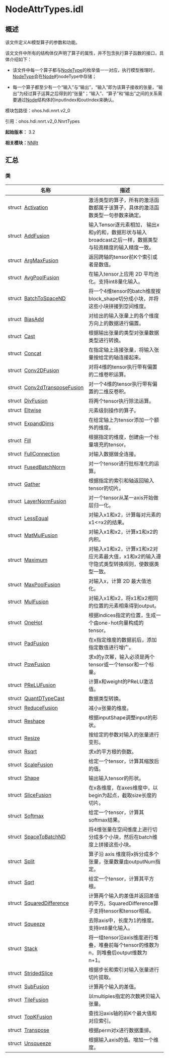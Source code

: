 # NodeAttrTypes.idl


## 概述

该文件定义AI模型算子的参数和功能。

该文文件中所有的结构体仅声明了算子的属性，并不包含执行算子函数的接口，具体介绍如下：

- 该文件中每一个算子都与[NodeType](_n_n_rt_v20.md#nodetype)的枚举值一一对应，执行模型推理时，[NodeType](_n_n_rt_v20.md#nodetype)会在[Node](_node_v20.md)的nodeType中存储；

- 每一个算子都至少有一个“输入”与“输出”，“输入”即为该算子接收的张量，“输出”为经过算子运算之后得到的“张量”；“输入”、“算子”和“输出”之间的关系需要通过[Node](_node_v20.md)结构体的inputIndex和outIndex来确认。

模块包路径：ohos.hdi.nnrt.v2_0

引用：ohos.hdi.nnrt.v2_0.NnrtTypes

**起始版本：** 3.2

**相关模块：**[NNRt](_n_n_rt_v20.md)


## 汇总


### 类

| 名称 | 描述 | 
| -------- | -------- |
| struct&nbsp;&nbsp;[Activation](_activation_v20.md) | 激活类型的算子，所有的激活函数都属于该算子，具体的激活函数类型一句参数来确定。  | 
| struct&nbsp;&nbsp;[AddFusion](_add_fusion_v20.md) | 输入Tensor逐元素相加， 输出x和y的和，数据形状与输入broadcast之后一样，数据类型与较高精度的输入精度一致。  | 
| struct&nbsp;&nbsp;[ArgMaxFusion](_arg_max_fusion_v20.md) | 返回跨轴的tensor前K个索引或者是数值。  | 
| struct&nbsp;&nbsp;[AvgPoolFusion](_avg_pool_fusion_v20.md) | 在输入tensor上应用 2D 平均池化。支持int8量化输入。  | 
| struct&nbsp;&nbsp;[BatchToSpaceND](_batch_to_space_n_d_v20.md) | 将一个4维tensor的batch维度按block_shape切分成小块，并将这些小块拼接到空间维度。  | 
| struct&nbsp;&nbsp;[BiasAdd](_bias_add_v20.md) | 对给出的输入张量上的各个维度方向上的数据进行偏置。  | 
| struct&nbsp;&nbsp;[Cast](_cast_v20.md) | 根据输出张量的类型对张量数据类型进行转换。  | 
| struct&nbsp;&nbsp;[Concat](_concat_v20.md) | 在指定轴上连接张量，将输入张量按给定的轴连接起来。  | 
| struct&nbsp;&nbsp;[Conv2DFusion](_conv2_d_fusion_v20.md) | 对将4维的tensor执行带有偏置的二维卷积运算。  | 
| struct&nbsp;&nbsp;[Conv2dTransposeFusion](_conv2d_transpose_fusion_v20.md) | 对一个4维的tensor执行带有偏置的二维反卷积。  | 
| struct&nbsp;&nbsp;[DivFusion](_div_fusion_v20.md) | 将两个tensor执行除法运算。  | 
| struct&nbsp;&nbsp;[Eltwise](_eltwise_v20.md) | 元素级别操作的算子。  | 
| struct&nbsp;&nbsp;[ExpandDims](_expand_dims_v20.md) | 在给定轴上为tensor添加一个额外的维度。  | 
| struct&nbsp;&nbsp;[Fill](_fill_v20.md) | 根据指定的维度，创建由一个标量填充的tensor。  | 
| struct&nbsp;&nbsp;[FullConnection](_full_connection_v20.md) | 对输入数据做全连接。  | 
| struct&nbsp;&nbsp;[FusedBatchNorm](_fused_batch_norm_v20.md) | 对一个tensor进行批标准化的运算。  | 
| struct&nbsp;&nbsp;[Gather](_gather_v20.md) | 根据指定的索引和轴返回输入tensor的切片。  | 
| struct&nbsp;&nbsp;[LayerNormFusion](_layer_norm_fusion_v20.md) | 对一个tensor从某一axis开始做层归一化。  | 
| struct&nbsp;&nbsp;[LessEqual](_less_equal_v20.md) | 对输入x1和x2，计算每对元素的x1&lt;=x2的结果。  | 
| struct&nbsp;&nbsp;[MatMulFusion](_mat_mul_fusion_v20.md) | 对输入x1和x2，计算x1和x2的内积。  | 
| struct&nbsp;&nbsp;[Maximum](_maximum_v20.md) | 对输入x1和x2，计算x1和x2对应元素最大值，x1和x2的输入遵守隐式类型转换规则，使数据类型一致。  | 
| struct&nbsp;&nbsp;[MaxPoolFusion](_max_pool_fusion_v20.md) | 对输入x，计算 2D 最大值池化。  | 
| struct&nbsp;&nbsp;[MulFusion](_mul_fusion_v20.md) | 对输入x1和x2，将x1和x2相同的位置的元素相乘得到output。  | 
| struct&nbsp;&nbsp;[OneHot](_one_hot_v20.md) | 根据indices指定的位置，生成一个由one-hot向量构成的tensor。  | 
| struct&nbsp;&nbsp;[PadFusion](_pad_fusion_v20.md) | 在x指定维度的数据前后，添加指定数值进行增广。  | 
| struct&nbsp;&nbsp;[PowFusion](_pow_fusion_v20.md) | 求x的y次幂，输入必须是两个tensor或一个tensor和一个标量。  | 
| struct&nbsp;&nbsp;[PReLUFusion](_p_re_l_u_fusion_v20.md) | 计算x和weight的PReLU激活值。  | 
| struct&nbsp;&nbsp;[QuantDTypeCast](_quant_d_type_cast_v20.md) | 数据类型转换。  | 
| struct&nbsp;&nbsp;[ReduceFusion](_reduce_fusion_v20.md) | 减小x张量的维度。  | 
| struct&nbsp;&nbsp;[Reshape](_reshape_v20.md) | 根据inputShape调整input的形状。  | 
| struct&nbsp;&nbsp;[Resize](_resize_v20.md) | 按给定的参数对输入的张量进行变形。  | 
| struct&nbsp;&nbsp;[Rsqrt](_rsqrt_v20.md) | 求x的平方根的倒数。  | 
| struct&nbsp;&nbsp;[ScaleFusion](_scale_fusion_v20.md) | 给定一个tensor，计算其缩放后的值。  | 
| struct&nbsp;&nbsp;[Shape](_shape_v20.md) | 输出输入tensor的形状。  | 
| struct&nbsp;&nbsp;[SliceFusion](_slice_fusion_v20.md) | 在x各维度，在axes维度中，以begin为起点，截取size长度的切片。  | 
| struct&nbsp;&nbsp;[Softmax](_softmax_v20.md) | 给定一个tensor，计算其softmax结果。  | 
| struct&nbsp;&nbsp;[SpaceToBatchND](_space_to_batch_n_d_v20.md) | 将4维张量在空间维度上进行切分成多个小块，然后在batch维度上拼接这些小块。  | 
| struct&nbsp;&nbsp;[Split](_split_v20.md) | 算子沿 axis 维度将x拆分成多个张量，张量数量由outputNum指定。  | 
| struct&nbsp;&nbsp;[Sqrt](_sqrt_v20.md) | 给定一个tensor，计算其平方根。  | 
| struct&nbsp;&nbsp;[SquaredDifference](_squared_difference_v20.md) | 计算两个输入的差值并返回差值的平方。SquaredDifference算子支持tensor和tensor相减。  | 
| struct&nbsp;&nbsp;[Squeeze](_squeeze_v20.md) | 去除axis中，长度为1的维度。支持int8量化输入。  | 
| struct&nbsp;&nbsp;[Stack](_stack_v20.md) | 将一组tensor沿axis维度进行堆叠，堆叠前每个tensor的维数为n，则堆叠后output维数为n+1。  | 
| struct&nbsp;&nbsp;[StridedSlice](_strided_slice_v20.md) | 根据步长和索引对输入张量进行切片提取。  | 
| struct&nbsp;&nbsp;[SubFusion](_sub_fusion_v20.md) | 计算两个输入的差值。  | 
| struct&nbsp;&nbsp;[TileFusion](_tile_fusion_v20.md) | 以multiples指定的次数拷贝输入张量。  | 
| struct&nbsp;&nbsp;[TopKFusion](_top_k_fusion_v20.md) | 查找沿axis轴的前K个最大值和对应索引。  | 
| struct&nbsp;&nbsp;[Transpose](_transpose_v20.md) | 根据perm对x进行数据重排。  | 
| struct&nbsp;&nbsp;[Unsqueeze](_unsqueeze_v20.md) | 根据输入axis的值。增加一个维度。  | 
